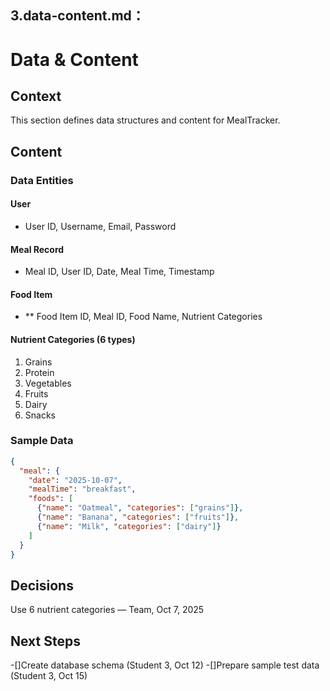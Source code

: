 ## **3.data-content.md：**

# Data & Content

## Context
This section defines data structures and content for MealTracker.

## Content

### Data Entities

#### User
* User ID, Username, Email, Password

#### Meal Record
* Meal ID, User ID, Date, Meal Time, Timestamp

#### Food Item
- ** Food Item ID, Meal ID, Food Name, Nutrient Categories

#### Nutrient Categories (6 types)
1. Grains
2. Protein
3. Vegetables
4. Fruits
5. Dairy
6. Snacks

### Sample Data
```json
{
  "meal": {
    "date": "2025-10-07",
    "mealTime": "breakfast",
    "foods": [
      {"name": "Oatmeal", "categories": ["grains"]},
      {"name": "Banana", "categories": ["fruits"]},
      {"name": "Milk", "categories": ["dairy"]}
    ]
  }
}
```

## Decisions
Use 6 nutrient categories — Team, Oct 7, 2025

## Next Steps
-[]Create database schema (Student 3, Oct 12)
-[]Prepare sample test data (Student 3, Oct 15)
